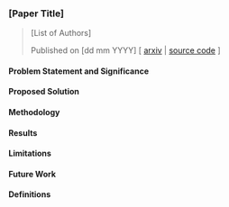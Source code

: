 ### [Paper Title]

> [List of Authors]
>
> Published on [dd mm YYYY] [ [arxiv]() | [source code]() ]

#### Problem Statement and Significance



#### Proposed Solution



#### Methodology



#### Results



#### Limitations



#### Future Work



#### Definitions

